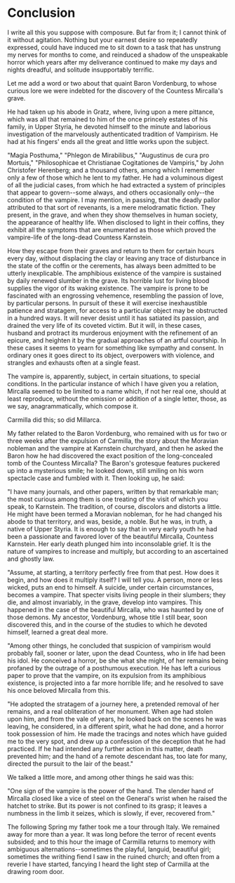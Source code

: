 # Conclusion

I write all this you suppose with composure. But far from it; I cannot
think of it without agitation. Nothing but your earnest desire so
repeatedly expressed, could have induced me to sit down to a task that
has unstrung my nerves for months to come, and reinduced a shadow of the
unspeakable horror which years after my deliverance continued to make my
days and nights dreadful, and solitude insupportably terrific.

Let me add a word or two about that quaint Baron Vordenburg, to whose
curious lore we were indebted for the discovery of the Countess
Mircalla's grave.

He had taken up his abode in Gratz, where, living upon a mere pittance,
which was all that remained to him of the once princely estates of his
family, in Upper Styria, he devoted himself to the minute and laborious
investigation of the marvelously authenticated tradition of Vampirism.
He had at his fingers' ends all the great and little works upon
the subject.

"Magia Posthuma," "Phlegon de Mirabilibus," "Augustinus de cura pro
Mortuis," "Philosophicae et Christianae Cogitationes de Vampiris," by
John Christofer Herenberg; and a thousand others, among which I
remember only a few of those which he lent to my father. He had a
voluminous digest of all the judicial cases, from which he had extracted
a system of principles that appear to govern--some always, and others
occasionally only--the condition of the vampire. I may mention, in
passing, that the deadly pallor attributed to that sort of revenants, is
a mere melodramatic fiction. They present, in the grave, and when they
show themselves in human society, the appearance of healthy life. When
disclosed to light in their coffins, they exhibit all the symptoms that
are enumerated as those which proved the vampire-life of the long-dead
Countess Karnstein.

How they escape from their graves and return to them for certain hours
every day, without displacing the clay or leaving any trace of
disturbance in the state of the coffin or the cerements, has always been
admitted to be utterly inexplicable. The amphibious existence of the
vampire is sustained by daily renewed slumber in the grave. Its horrible
lust for living blood supplies the vigor of its waking existence. The
vampire is prone to be fascinated with an engrossing vehemence,
resembling the passion of love, by particular persons. In pursuit of
these it will exercise inexhaustible patience and stratagem, for access
to a particular object may be obstructed in a hundred ways. It will
never desist until it has satiated its passion, and drained the very
life of its coveted victim. But it will, in these cases, husband and
protract its murderous enjoyment with the refinement of an epicure, and
heighten it by the gradual approaches of an artful courtship. In these
cases it seems to yearn for something like sympathy and consent. In
ordinary ones it goes direct to its object, overpowers with violence,
and strangles and exhausts often at a single feast.

The vampire is, apparently, subject, in certain situations, to special
conditions. In the particular instance of which I have given you a
relation, Mircalla seemed to be limited to a name which, if not her real
one, should at least reproduce, without the omission or addition of a
single letter, those, as we say, anagrammatically, which compose it.

Carmilla did this; so did Millarca.

My father related to the Baron Vordenburg, who remained with us for two
or three weeks after the expulsion of Carmilla, the story about the
Moravian nobleman and the vampire at Karnstein churchyard, and then he
asked the Baron how he had discovered the exact position of the
long-concealed tomb of the Countess Mircalla? The Baron's grotesque
features puckered up into a mysterious smile; he looked down, still
smiling on his worn spectacle case and fumbled with it. Then looking
up, he said:

"I have many journals, and other papers, written by that remarkable man;
the most curious among them is one treating of the visit of which you
speak, to Karnstein. The tradition, of course, discolors and distorts a
little. He might have been termed a Moravian nobleman, for he had
changed his abode to that territory, and was, beside, a noble. But he
was, in truth, a native of Upper Styria. It is enough to say that in
very early youth he had been a passionate and favored lover of the
beautiful Mircalla, Countess Karnstein. Her early death plunged him into
inconsolable grief. It is the nature of vampires to increase and
multiply, but according to an ascertained and ghostly law.

"Assume, at starting, a territory perfectly free from that pest. How
does it begin, and how does it multiply itself? I will tell you. A
person, more or less wicked, puts an end to himself. A suicide, under
certain circumstances, becomes a vampire. That specter visits living
people in their slumbers; they die, and almost invariably, in the grave,
develop into vampires. This happened in the case of the beautiful
Mircalla, who was haunted by one of those demons. My ancestor,
Vordenburg, whose title I still bear, soon discovered this, and in the
course of the studies to which he devoted himself, learned a great
deal more.

"Among other things, he concluded that suspicion of vampirism would
probably fall, sooner or later, upon the dead Countess, who in life had
been his idol. He conceived a horror, be she what she might, of her
remains being profaned by the outrage of a posthumous execution. He has
left a curious paper to prove that the vampire, on its expulsion from
its amphibious existence, is projected into a far more horrible life;
and he resolved to save his once beloved Mircalla from this.

"He adopted the stratagem of a journey here, a pretended removal of her
remains, and a real obliteration of her monument. When age had stolen
upon him, and from the vale of years, he looked back on the scenes he
was leaving, he considered, in a different spirit, what he had done, and
a horror took possession of him. He made the tracings and notes which
have guided me to the very spot, and drew up a confession of the
deception that he had practiced. If he had intended any further action
in this matter, death prevented him; and the hand of a remote descendant
has, too late for many, directed the pursuit to the lair of the beast."

We talked a little more, and among other things he said was this:

"One sign of the vampire is the power of the hand. The slender hand of
Mircalla closed like a vice of steel on the General's wrist when he
raised the hatchet to strike. But its power is not confined to its
grasp; it leaves a numbness in the limb it seizes, which is slowly, if
ever, recovered from."

The following Spring my father took me a tour through Italy. We remained
away for more than a year. It was long before the terror of recent
events subsided; and to this hour the image of Carmilla returns to
memory with ambiguous alternations--sometimes the playful, languid,
beautiful girl; sometimes the writhing fiend I saw in the ruined church;
and often from a reverie I have started, fancying I heard the light step
of Carmilla at the drawing room door.

